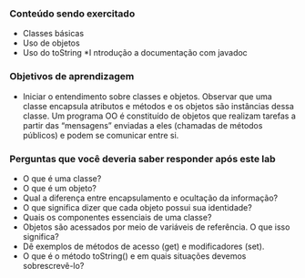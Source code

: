 ### Conteúdo sendo exercitado

* Classes básicas
* Uso de objetos
* Uso do toString
*I ntrodução a documentação com javadoc


### Objetivos de aprendizagem
* Iniciar o entendimento sobre classes e objetos. Observar que uma classe encapsula atributos e métodos e os objetos são instâncias dessa classe. Um programa OO é constituído de objetos que realizam tarefas a partir das “mensagens” enviadas a eles (chamadas de métodos públicos) e podem se comunicar entre si.


### Perguntas que você deveria saber responder após este lab
* O que é uma classe?
* O que é um objeto?
* Qual a diferença entre encapsulamento e ocultação da informação?
* O que significa dizer que cada objeto possui sua identidade?
* Quais os componentes essenciais de uma classe?
* Objetos são acessados por meio de variáveis de referência. O que isso significa?
* Dê exemplos de métodos de acesso (get) e modificadores (set).
* O que é o método toString() e em quais situações devemos sobrescrevê-lo?
